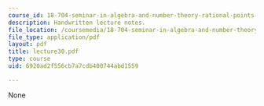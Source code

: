 ```yaml
---
course_id: 18-704-seminar-in-algebra-and-number-theory-rational-points-on-elliptic-curves-fall-2004
description: Handwritten lecture notes.
file_location: /coursemedia/18-704-seminar-in-algebra-and-number-theory-rational-points-on-elliptic-curves-fall-2004/6920ad2f556cb7a7cdb400744abd1559_lecture30.pdf
file_type: application/pdf
layout: pdf
title: lecture30.pdf
type: course
uid: 6920ad2f556cb7a7cdb400744abd1559

---
```

None